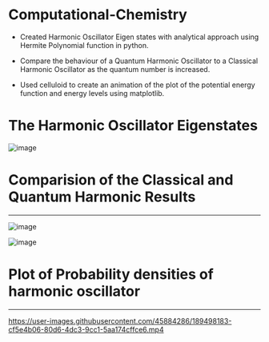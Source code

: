 # Computational-Chemistry

- Created Harmonic Oscillator Eigen states with analytical approach using Hermite Polynomial function in python.

- Compare the behaviour of a Quantum Harmonic Oscillator to a Classical Harmonic Oscillator as the quantum number is increased.

- Used celluloid to create an animation of the plot of the potential energy function and energy levels using matplotlib.


# **The Harmonic Oscillator Eigenstates**
![image](https://user-images.githubusercontent.com/45884286/190376112-0ae2baa1-4e0b-4825-b7ed-4681c25b5f2c.png)


# **Comparision of the Classical and Quantum Harmonic Results**


---
![image](https://user-images.githubusercontent.com/45884286/190377492-6a1d0fb5-bf93-4917-ba2b-0c6971fe026e.png)

![image](https://user-images.githubusercontent.com/45884286/190375761-a3424f9c-d78a-4508-810b-2aea692c02e1.png)



# **Plot of Probability densities of harmonic oscillator**

---

https://user-images.githubusercontent.com/45884286/189498183-cf5e4b06-80d6-4dc3-9cc1-5aa174cffce6.mp4

